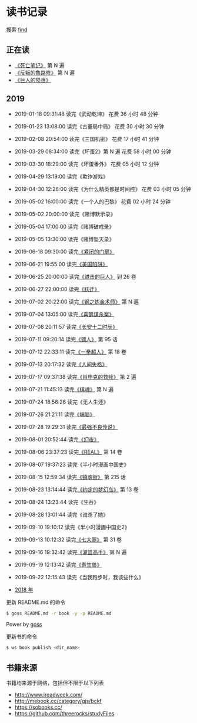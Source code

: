 # 读书记录

搜索 [find](https://github.com/wxnacy/book/find/master)

## 正在读

- [《死亡笔记》](https://vol.moe/comic/10236.htm) 第 N 遍
- [《反叛的魯路修》](https://vol.moe/comic/52992.htm) 第 N 遍
- [《巨人的陨落》](https://github.com/wxnacy/book/tree/master/book/%E5%B7%A8%E4%BA%BA%E7%9A%84%E9%99%A8%E8%90%BD)




## 2019

- 2019-01-18 09:31:48 读完《武动乾坤》                                             花费 36 小时 48 分钟
- 2019-01-23 13:08:00 读完《古董局中局》                                           花费 30 小时 30 分钟
- 2019-02-08 20:54:00 读完《三国机密》                                             花费 17 小时 41 分钟
- 2019-03-29 08:34:00 读完《坏蛋2》第 N 遍                                         花费 58 小时 00 分钟
- 2019-03-30 18:29:00 读完《坏蛋番外》                                             花费 05 小时 12 分钟
- 2019-04-29 13:19:00 读完《欺诈游戏》
- 2019-04-30 12:26:00 读完《为什么精英都是时间控》                                 花费 03 小时 05 分钟
- 2019-05-02 16:00:00 读完《一个人的巴黎》                                         花费 02 小时 24 分钟
- 2019-05-02 20:00:00 读完《赌博默示录》
- 2019-05-04 17:00:00 读完《赌博破戒录》
- 2019-05-05 13:30:00 读完《赌博坠天录》
- 2019-06-18 09:30:00 读完[《紧闭的门扉》](https://github.com/wxnacy/book/tree/master/book/%E7%B4%A7%E9%97%AD%E7%9A%84%E9%97%A8%E6%89%89-%E7%9F%B3%E6%8C%81%E6%B7%BA%E6%B5%B7)
- 2019-06-21 19:55:00 读完[《美国陷阱》](https://github.com/wxnacy/book/tree/master/book/%E7%BE%8E%E5%9B%BD%E9%99%B7%E9%98%B1)
- 2019-06-25 20:00:00 读完[《进击的巨人》](https://vol.moe/comic/10184.htm) 到 26 卷
- 2019-06-27 22:00:00 读完[《跃迁》](https://github.com/wxnacy/book/tree/master/book/%E8%B7%83%E8%BF%81%EF%BC%9A%E6%88%90%E4%B8%BA%E9%AB%98%E6%89%8B%E7%9A%84%E6%8A%80%E6%9C%AF-%E5%8F%A4%E5%85%B8)
- 2019-07-02 20:22:00 读完[《钢之炼金术师》](https://vol.moe/comic/10058.htm) 第 N 遍
- 2019-07-04 13:05:00 读完[《喜鹊谋杀案》](https://raw.githubusercontent.com/wxnacy/book/master/book/喜鹊谋杀案/喜鹊谋杀案.mobi)
- 2019-07-08 20:11:57 读完[《长安十二时辰》](https://github.com/wxnacy/book/tree/master/book/%E9%95%BF%E5%AE%89%E5%8D%81%E4%BA%8C%E6%97%B6%E8%BE%B0)
- 2019-07-11 09:20:14 读完[《镖人》](https://vol.moe/comic/52915.htm) 第 95 话
- 2019-07-12 22:33:11 读完[《一拳超人》](https://vol.moe/comic/50002.htm) 第 18 卷
- 2019-07-13 20:17:32 读完[《人间失格》](https://github.com/wxnacy/book/tree/master/book/%E4%BA%BA%E9%97%B4%E5%A4%B1%E6%A0%BC)
- 2019-07-17 09:37:38 读完[《肖申克的救赎》](https://github.com/wxnacy/book/tree/master/book/%E8%82%96%E7%94%B3%E5%85%8B%E7%9A%84%E6%95%91%E8%B5%8E-%E6%96%AF%E8%92%82%E8%8A%AC%C2%B7%E9%87%91) 第 2 遍
- 2019-07-21 11:45:13 读完[《棋魂》](https://vol.moe/comic/10137.htm) 第 N 遍
- 2019-07-24 18:56:26 读完《无人生还》
- 2019-07-26 21:21:11 读完[《端脑》](https://vol.moe/comic/51013.htm)
- 2019-07-28 19:29:31 读完[《最强不良传说》](https://vol.moe/comic/10297.htm)
- 2019-08-01 20:52:44 读完[《幻夜》](https://github.com/wxnacy/book/tree/master/book/%E5%B9%BB%E5%A4%9C)
- 2019-08-06 23:37:23 读完[《REAL》](https://vol.moe/comic/10203.htm) 第 14 卷
- 2019-08-07 19:37:23 读完《半小时漫画中国史》
- 2019-08-15 12:59:34 读完[《镇魂街》](https://vol.moe/comic/10294.htm) 第 215 话
- 2019-08-23 13:14:44 读完[《约定的梦幻岛》](https://vol.moe/comic/50357.htm) 第 13 卷
- 2019-08-24 13:23:44 读完《生吞》
- 2019-08-28 13:01:44 读完《谁杀了她》
- 2019-09-10 19:10:12 读完《半小时漫画中国史2》
- 2019-09-13 10:12:32 读完[《七大罪》](https://vol.moe/comic/10255.htm) 第 31 卷
- 2019-09-16 19:32:42 读完[《灌篮高手》](https://vol.moe/comic/10057.htm) 第 N 遍
- 2019-09-19 12:13:42 读完[《寄生兽》](https://vol.moe/comic/10348.htm)
- 2019-09-22 12:15:43 读完《当我跑步时，我谈些什么》

- [2018 年](2018.md)

更新 README.md 的命令

```bash
$ goss README.md -r book -y -p README.md
```
Power by [goss](https://github.com/wxnacy/goss)

更新书的命令

```bash
$ ws book publish <dir_name>
```

## 书籍来源

书籍均来源于网络，包括但不限于以下列表

- http://www.ireadweek.com/
- http://mebook.cc/category/gjs/bckf
- https://sobooks.cc/
- https://github.com/threerocks/studyFiles


